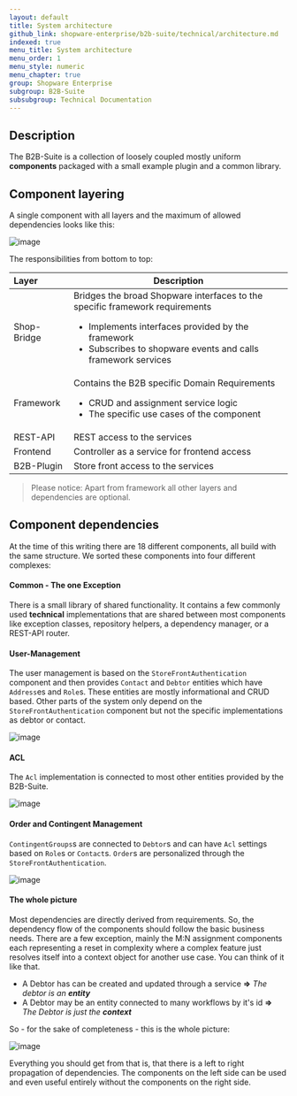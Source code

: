 ```yaml
---
layout: default
title: System architecture
github_link: shopware-enterprise/b2b-suite/technical/architecture.md
indexed: true
menu_title: System architecture
menu_order: 1
menu_style: numeric
menu_chapter: true
group: Shopware Enterprise
subgroup: B2B-Suite
subsubgroup: Technical Documentation
---
```


<div class="toc-list"></div>

## Description

The B2B-Suite is a collection of loosely coupled mostly uniform **components** packaged with a small example plugin and a common library.

## Component layering

A single component with all layers and the maximum of allowed dependencies looks like this:

![image](/assets/img/b2b/architecture-component.svg)

The responsibilities from bottom to top:

  Layer        | Description
 :------------ | -----------
  Shop-Bridge  | Bridges the broad Shopware interfaces to the specific framework requirements <ul><li>Implements interfaces provided by the framework</li><li>Subscribes to shopware events and calls framework services</li><ul>
  Framework    | Contains the B2B specific Domain Requirements <ul><li>CRUD and assignment service logic</li><li>The specific use cases of the component</li></ul>
  REST-API     | REST access to the services
  Frontend     | Controller as a service for frontend access
  B2B-Plugin   | Store front access to the services

> Please notice: Apart from framework all other layers and dependencies are optional.

## Component dependencies

At the time of this writing there are 18 different components, all build with the same structure. We sorted these components into four different complexes:

#### Common - The one Exception

There is a small library of shared functionality. It contains a few commonly used **technical** implementations that are shared between most components like exception classes, repository helpers, a dependency manager, or a REST-API router.

#### User-Management

The user management is based on the `StoreFrontAuthentication` component and then provides `Contact` and `Debtor` entities which have `Address`es and `Role`s. These entities are mostly informational and CRUD based. Other parts of the system only depend on the `StoreFrontAuthentication` component but not the specific implementations as debtor or contact.

![image](/assets/img/b2b/architecture-users.svg)

#### ACL

The `Acl` implementation is connected to most other entities provided by the B2B-Suite.

![image](/assets/img/b2b/architecture-acl.svg)

#### Order and Contingent Management

`ContingentGroups`s are connected to `Debtor`s and can have `Acl` settings based on `Role`s or `Contact`s. `Order`s are personalized through the `StoreFrontAuthentication`.

![image](/assets/img/b2b/architecture-order.svg)

#### The whole picture

Most dependencies are directly derived from requirements. So, the dependency flow of the components should follow the basic business needs. There are a few exception, mainly the M:N assignment components each representing a reset in complexity where a complex feature just resolves itself into a context object for another use case. You can think of it like that.

* A Debtor has can be created and updated through a service **=>** _The debtor is an **entity**_
* A Debtor may be an entity connected to many workflows by it's id **=>** _The Debtor is just the **context**_

So - for the sake of completeness - this is the whole picture:

![image](/assets/img/b2b/architecture-components-complete.svg)

Everything you should get from that is, that there is a left to right propagation of dependencies. The components on the left side can be used and even useful entirely without the components on the right side.
